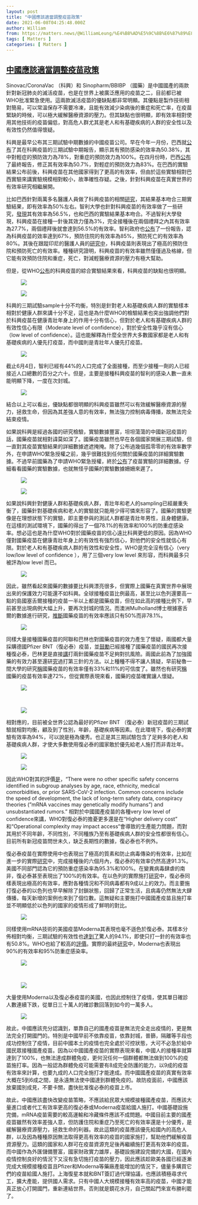```yaml
---
layout: post
title: "中國應該適當調整疫苗政策"
date: 2021-06-08T04:25:48.000Z
author: William
from: https://matters.news/@WilliamLeung/%E4%B8%AD%E5%9C%8B%E6%87%89%E8%A9%B2%E9%81%A9%E7%95%B6%E8%AA%BF%E6%95%B4%E7%96%AB%E8%8B%97%E6%94%BF%E7%AD%96-bafyreidwwcxnb5kj7bkl4unfie4ccduh3alpnkadseo4bgs3qs25zz7nem
tags: [ Matters ]
categories: [ Matters ]
---
```

<!--1623126348000-->
[中國應該適當調整疫苗政策](https://matters.news/@WilliamLeung/%E4%B8%AD%E5%9C%8B%E6%87%89%E8%A9%B2%E9%81%A9%E7%95%B6%E8%AA%BF%E6%95%B4%E7%96%AB%E8%8B%97%E6%94%BF%E7%AD%96-bafyreidwwcxnb5kj7bkl4unfie4ccduh3alpnkadseo4bgs3qs25zz7nem)
------

<div>
<p>Sinovac/CoronaVac （科興）和 Sinopharm/BBIBP （國藥）是中國國產的兩款針對新冠肺炎的滅活疫苗，也是在世界上被廣泛應用的疫苗之二，目前都已被WHO批准緊急使用。這兩款滅活疫苗的優缺點都非常明顯。其優點是製作技術相對簡易，可以常溫保存不需要冷凍，且能有效減少染病後的重症和死亡率，在疫苗緊缺的時候，可以極大緩解醫療資源的壓力。但其缺點也很明顯，即有效率相對使用其他技術的疫苗偏低，對高危人群尤其是老人和有基礎疾病的人群的安全性以及有效性仍然值得懷疑。</p><p>科興是最早公布其三期試驗中期數據的中國疫苗公司。早在今年一月份，巴西就<a href="https://www.bloomberg.com/news/articles/2021-01-12/china-vaccine-going-global-with-four-different-efficacy-rates" target="_blank">公布</a>了其在科興疫苗的三期試驗中期報告，顯示其有預防感染的效率為50.38%，其中對輕症的預防效力為78%，對重症的預防效力為100%。在四月份時，巴西<a href="https://www.reuters.com/business/healthcare-pharmaceuticals/brazil-sees-1803-covid-19-deaths-chinese-vaccine-found-507-effective-against-2021-04-11/" target="_blank">公布</a>了最終報告，修正其有效率為50.7%，對輕症的預防效力為83%。在巴西的實驗結果公布前後，科興疫苗在其他國家得到了更高的有效率，但由於這些實驗相對巴西實驗來講實驗規模相對較小，故準確性存疑。之後，針對科興疫苗在真實世界的有效率研究相繼展開。</p><p>比如巴西針對兩萬多名醫護人員做了科興疫苗的相關<a href="https://www.medrxiv.org/content/10.1101/2021.04.12.21255308v1" target="_blank">研究</a>，其結果基本吻合三期實驗結果，即有效率為50%左右。智利大學也針對科興疫苗的有效率做了一些研究，<a href="https://www.scmp.com/news/china/science/article/3128886/chile-covid-19-vaccination-drive-adds-sinovac-efficacy-data" target="_blank">發現</a>其有效率為56.5%，也和巴西的實驗結果基本吻合。不過智利大學發現，科興疫苗在接種一針後其效力僅為3%，完全接種後在兩個禮拜之內其有效率為27.7%，兩個禮拜後就會達到56.5%的有效率。智利政府也<a href="https://www.reuters.com/business/healthcare-pharmaceuticals/chinas-sinovac-covid-19-vaccine-67-effective-preventing-symptomatic-infection-2021-04-16/" target="_blank">公布</a>了一份報告，認為科興疫苗的效率達到67%，預防住院的有效率為85%，預防死亡的有效率為80%。其後在跟蹤印尼的醫護人員的<a href="https://www.bloomberg.com/news/articles/2021-05-11/china-s-sinovac-shot-found-highly-effective-in-real-world-study" target="_blank">研究中</a>，科興疫苗則表現出了極高的預防住院和預防死亡的有效率。種種研究證明，科興疫苗的有效率雖然僅僅過及格線，但它能有效預防住院和重症，死亡，對減輕醫療資源的壓力有極大幫助。</p><p>但是，從WHO<a href="https://cdn.who.int/media/docs/default-source/immunization/sage/2021/april/5_sage29apr2021_critical-evidence_sinovac.pdf" target="_blank">公布</a>的科興疫苗的綜合實驗結果來看，科興疫苗的缺點也很明顯。</p><figure class="image"><img src="https://assets.matters.news/embed/525f6c47-d481-4197-8501-e622da86c4fd.png" data-asset-id="525f6c47-d481-4197-8501-e622da86c4fd" referrerpolicy="no-referrer"><figcaption><span></span></figcaption></figure><figure class="image"><img src="https://assets.matters.news/embed/85031f0a-1bbc-4626-a036-a419420900cf.png" data-asset-id="85031f0a-1bbc-4626-a036-a419420900cf" referrerpolicy="no-referrer"><figcaption><span></span></figcaption></figure><p>科興的三期試驗sample十分不均衡，特別是針對老人和基礎疾病人群的實驗樣本相對於健康人群來講十分不足，這也是為什麼WHO的檢驗結果也突出強調他們對於科興疫苗在健康青壯年身上的作用十分有信心，但對於老人和有基礎疾病人群的有效性信心有限（Moderate level of confidence），對於安全性幾乎沒有信心（low level of confidence）。這也能解釋為什麼全世界大多數國家都是老人和有基礎疾病的人優先打疫苗，而中國則是青壯年人優先打疫苗。</p><figure class="image"><img src="https://assets.matters.news/embed/d9c4699d-2f38-4e0b-af4e-ff69b9a0dc0b.png" data-asset-id="d9c4699d-2f38-4e0b-af4e-ff69b9a0dc0b" referrerpolicy="no-referrer"><figcaption><span></span></figcaption></figure><p>截止6月4日，智利已經有44%的人口完成了全面接種，而至少接種一劑的人已經接近人口總數的百分之六十。但是，主要是接種科興疫苗的智利的感染人數一直未能明顯下降，一度在次封城。</p><figure class="image"><img src="https://assets.matters.news/embed/946dbbc0-0bf4-436e-9ece-c12d46a2465d.png" data-asset-id="946dbbc0-0bf4-436e-9ece-c12d46a2465d" referrerpolicy="no-referrer"><figcaption><span></span></figcaption></figure><p>結合以上可以看出，優缺點都很明顯的科興疫苗雖然可以有效緩解醫療資源的壓力，拯救生命，但因為其差強人意的有效率，無法強力控制病毒傳播，故無法完全結束疫情。</p><p>如果說科興是經過各國的研究檢驗，實驗數據豐富，坦坦蕩蕩的中國新冠疫苗的話，國藥疫苗就相對諱莫如深了。國藥疫苗雖然也早在各個國家開展三期試驗，但一直對其疫苗實驗結果的詳細數據遮遮掩掩。除了公布過幾個孤零零的有效率數字外，在申請WHO緊急授權之前，幾乎很難找到任何關於國藥疫苗的詳細實驗數據。不過早前國藥為了申請WHO緊急授權，終於<a href="https://cdn.who.int/media/docs/default-source/immunization/sage/2021/april/2_sage29apr2021_critical-evidence_sinopharm.pdf" target="_blank">公布</a>了疫苗實驗的詳細數據。仔細看看國藥的實驗數據，也就無怪乎國藥的實驗數據姍姍來遲了。</p><figure class="image"><img src="https://assets.matters.news/embed/f32227d2-0b71-4acd-aa3f-c1ea79c03ce8.png" data-asset-id="f32227d2-0b71-4acd-aa3f-c1ea79c03ce8" referrerpolicy="no-referrer"><figcaption><span></span></figcaption></figure><figure class="image"><img src="https://assets.matters.news/embed/3b856579-dd44-4659-a811-7b99ddd2491b.png" data-asset-id="3b856579-dd44-4659-a811-7b99ddd2491b" referrerpolicy="no-referrer"><figcaption><span></span></figcaption></figure><p>如果說科興針對健康人群和基礎疾病人群，青壯年和老人的sampling已經嚴重失衡了，國藥針對基礎疾病和老人的實驗就只能用少得可憐來形容了。國藥的實驗更像是在理想狀態下的實驗，即主要參與的測試人群都是青壯年男性，且身體健康。在這樣的測試環境下，國藥的得出了一個78.1%的有效率和100%的防重症感染率。想必這也是為什麼WHO對於國藥疫苗的信心遠比科興更低的原因。因為WHO僅對國藥疫苗在健康青壯年身上的有效性有強烈信心，對他們的安全性就信心有限。對於老人和有基礎疾病人群的有效性和安全性，WHO是完全沒有信心（very low/low level of confidence ），用了三個very low level 來形容，而科興最多只被評為low level 而已。</p><figure class="image"><img src="https://assets.matters.news/embed/3baa9a03-5a66-463f-b520-576df076f0f3.png" data-asset-id="3baa9a03-5a66-463f-b520-576df076f0f3" referrerpolicy="no-referrer"><figcaption><span></span></figcaption></figure><p>因此，雖然看起來國藥的數據要比科興漂亮很多，但實際上國藥在真實世界中展現出來的保護效力可能還不如科興。全球接種疫苗比例最高，甚至比以色列還要高一點的島國塞舌爾接種的疫苗一半以上都是國藥疫苗，但在如此高的接種比例下，早前甚至出現病例大幅上升，要再次封城的情況。而澳洲Mulholland博士根據塞舌爾的數據進行研究，<a href="https://www.nytimes.com/2021/05/12/business/economy/covid-seychelles-sinopharm.html" target="_blank">推斷</a>國藥疫苗的有效率應該只有50%而非78.1%。</p><figure class="image"><img src="https://assets.matters.news/embed/ae2f0f18-9a20-446f-9964-07dec6f09dbf.png" data-asset-id="ae2f0f18-9a20-446f-9964-07dec6f09dbf" referrerpolicy="no-referrer"><figcaption><span></span></figcaption></figure><p>同樣大量接種國藥疫苗的阿聯和巴林也對國藥疫苗的效力產生了懷疑，兩國都大量採購德國Pfizer BNT（復必泰）疫苗，並<a href="https://www.reuters.com/world/middle-east/uae-bahrain-make-pfizerbiontech-shot-available-those-who-got-sinopharm-vaccine-2021-06-03/" target="_blank">鼓勵</a>已經接種了國藥疫苗的國民再次接種復必泰，巴林更是直接<a href="https://www.washingtonpost.com/world/2021/06/03/bahrain-seychelles-sinopharm-vaccine/" target="_blank">講</a>打兩針國藥疫苗不足夠對抗風險。兩國此前為了加強國藥的有效力甚至還研<a href="https://www.washingtonpost.com/world/2021/05/19/uae-sinopharm-third-dose-booster/" target="_blank">究</a>過打第三針的方法。以上種種不得不讓人猜疑，早前秘魯一間大學的研究<a href="https://www.archyde.com/coronavirus-in-peru-minsa-clarifies-that-the-effectiveness-of-the-sinopharm-vaccine-against-covid-19-is-79-34/" target="_blank">稱</a>國藥疫苗的有效率僅有33%和11%的可信度了。雖然也有研究<a href="https://www.bloomberg.com/news/articles/2021-05-27/china-s-sinopharm-publishes-awaited-covid-vaccine-study-details" target="_blank">稱</a>國藥的疫苗有效率達72%，但從實際表現來看，國藥的疫苗確實讓人懷疑。</p><figure class="image"><img src="https://assets.matters.news/embed/4008f17a-5415-4c20-8425-dc4429ccf9d2.png" data-asset-id="4008f17a-5415-4c20-8425-dc4429ccf9d2" referrerpolicy="no-referrer"><figcaption><span></span></figcaption></figure><p><br></p><figure class="image"><img src="https://assets.matters.news/embed/69bc0c11-942a-4ad4-aa06-9dbbac092fb0.png" data-asset-id="69bc0c11-942a-4ad4-aa06-9dbbac092fb0" referrerpolicy="no-referrer"><figcaption><span></span></figcaption></figure><p>相對應的，目前被全世界公認為最好的Pfizer BNT （復必泰）新冠疫苗的三期試驗就相對均衡，顧及到了性別，年齡，基礎疾病等因素。在此環境下，復必泰的實驗有效率為94%，可以說是極為優秀。也正是其三期試驗包含了足夠多的老人和基礎疾病人群，才使大多數使用復必泰的國家敢於優先給老人施打而非青壯年。</p><figure class="image"><img src="https://assets.matters.news/embed/21913fd3-38d5-40cf-a9dc-881a66b41f0d.png" data-asset-id="21913fd3-38d5-40cf-a9dc-881a66b41f0d" referrerpolicy="no-referrer"><figcaption><span></span></figcaption></figure><figure class="image"><img src="https://assets.matters.news/embed/bc55b64a-1b01-4e85-ae7f-34399852030b.png" data-asset-id="bc55b64a-1b01-4e85-ae7f-34399852030b" referrerpolicy="no-referrer"><figcaption><span></span></figcaption></figure><p>因此WHO對其的評價<a href="https://cdn.who.int/media/docs/default-source/immunization/sage/2021/january/4-evidence-assessment5-jan-2021-final.pdf?sfvrsn=cf627b70_9" target="_blank">是</a>，“There were no other specific safety concerns identified in subgroup analyses by age, race, ethnicity, medical comorbidities, or prior SARS-CoV-2 infection. Common concerns include the speed of development, the lack of long-term safety data, conspiracy theories (”mRNA vaccines may genetically modify humans”) and unsubstantiated rumors.” 相對於中國國產疫苗的各種very low level of confidence來講，WHO對復必泰的擔憂更多還是在“Higher delivery cost” 和“Operational complexity may impact access“會導致的生產能力問題，而對其用於不同年齡，不同性別，不同種族乃至有基礎疾病人群的安全性都很有信心。目前所有新冠疫苗問世未久，缺乏長期性的數據，復必泰也不例外。</p><p>復必泰疫苗在實際使用中也表現出了極高的質素和防止病毒傳染的有效率，比如在進一步的實際<a href="https://www.businesswire.com/news/home/20210401005365/en/" target="_blank">研究</a>中，完成接種後的六個月內，復必泰的有效率仍然高達91.3%。美國不同部門認為它的預防重症感染率為95.3%和100%。在變異病毒肆虐的南非，復必泰甚至表現出了100%的有效率。在以色列的實際施打<a href="https://www.thelancet.com/journals/lancet/article/PIIS0140-6736(21)00947-8/fulltext" target="_blank">研究</a>中，復必泰同樣表現出極高的有效率，應對各種情況和不同病毒都有9成以上的效力。而主要施打復必泰的以色列也早早解除了封鎖狀態，回歸了正常生活，且病毒仍然無法大肆傳播，每天新增的案例也來到了個位數。這無疑和主要施打中國國產疫苗且施打率並不明顯低於以色列的國家的疫情形成了鮮明的對比。</p><figure class="image"><img src="https://assets.matters.news/embed/99df2d23-5ee8-4ff3-8629-f5d80ae96eb5.png" data-asset-id="99df2d23-5ee8-4ff3-8629-f5d80ae96eb5" referrerpolicy="no-referrer"><figcaption><span></span></figcaption></figure><p>同樣使用mRNA技術的美國疫苗Moderna其表現也毫不遜色於復必泰。其樣本分佈相對均衡，三期試驗的有效性也<a href="https://www.fda.gov/media/144434/download" target="_blank">達到了</a>驚人的94.1%，即使只打一針的有效率也有50.8%。WHO也給了較高的<a href="https://cdn.who.int/media/docs/default-source/immunization/sage/2021/january/3-evidence-assessment_covid19_moderna_revised_final.pdf?sfvrsn=61ab4400_8" target="_blank">評價</a>。實際的最終<a href="https://www.wilx.com/2021/04/15/new-moderna-vaccine-data-shows-95-efficacy-rate/" target="_blank">研究</a>中，Moderna也表現出90%的有效率和95%防重症感染率。</p><figure class="image"><img src="https://assets.matters.news/embed/86d71982-699e-4154-a178-c13852e30ccc.png" data-asset-id="86d71982-699e-4154-a178-c13852e30ccc" referrerpolicy="no-referrer"><figcaption><span></span></figcaption></figure><p><br></p><figure class="image"><img src="https://assets.matters.news/embed/34d88500-eaa3-4a2e-9a44-e16337f98164.png" data-asset-id="34d88500-eaa3-4a2e-9a44-e16337f98164" referrerpolicy="no-referrer"><figcaption><span></span></figcaption></figure><p>大量使用Moderna以及復必泰疫苗的美國，也因此控制住了疫情，使其單日確診人數連續下跌，從單日三十萬人的確診數回落到如今的一萬多人。</p><figure class="image"><img src="https://assets.matters.news/embed/65e1c421-0e20-4885-8d2f-db4606734aa7.png" data-asset-id="65e1c421-0e20-4885-8d2f-db4606734aa7" referrerpolicy="no-referrer"><figcaption><span></span></figcaption></figure><p>故此，中國應該充分認識到，單靠自己的國產疫苗是無法完全走出疫情的，更是無法完全打開國門的。特別是中國早前不依靠疫苗，依靠封城，普篩，隔離等手段也成功控制住了疫情，目前中國本土的疫情也完全處於可控狀態，大可不必急於給中國民眾接種國產疫苗。因為以中國國產疫苗的實際表現來看，中國人的接種率就算達到了100%，也無法達成群體免疫，更何況任何一個群體都無法做到100%的疫苗施打率。因為一般認為群體免疫可能需要有8成完全防護的能力，以9成的疫苗有效率來計算，也要九成的人口完全施打才能達成。而中國國產疫苗的真實有效率大概在5到6成之間，是永遠無法使中國達到群體免疫的。故防疫面前，中國應該放棄國別成見，不要卡關，盡快批准復必泰的疫苗上市。</p><p>故此，中國應該盡快改變疫苗策略，不應該給民眾大規模接種國產疫苗，而應該大量進口或者代工有效率更高的復必泰或Moderna疫苗給國人施打。中國基礎設施完備，mRNA疫苗需要的較高運輸和冷藏條件應該不成問題。中國目前主要的國產疫苗雖然有效率差強人意，但防護住院和重症乃至死亡的有效率還是十分優秀，是緩解醫療資源壓力，拯救生命的利器。故此這類的疫苗應該優先給國內的高危人群，以及因為種種原因無法取得更高有效率的疫苗的國家施打，幫助他們緩解疫苗資源壓力。這類的國家和人群可在疫苗資源充足後再繼續施打更高有效率的疫苗。而中國作為外匯儲備豐富，國家財政實力雄厚，基礎設施建設完備的大國，在國內疫情控制良好的情況下又沒有急切施打疫苗的壓力，因此應該趁歐美各國已經逐漸完成大規模接種疫苗且Pfizer和Moderna等藥廠產能增加的情況下，儘量多購買它們的疫苗給國人施打。上海復星本就和BNT簽訂過代理協議，也應該積極尋求代工，擴大產能，提供國人需求。只有中國人大規模接種有效率高的疫苗，中國才能真正放心打開國門，重新連結世界。否則就是鏡花水月，自己關起門來宣布勝利罷了。</p><p><br></p><p><br></p><p><br></p>
</div>
